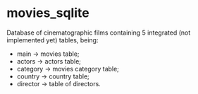 # movies_sqlite
 
 Database of cinematographic films containing 5 integrated (not implemented yet) tables, being:
- main -> movies table;
- actors -> actors table;
- category -> movies category table;
- country -> country table;
- director -> table of directors.
